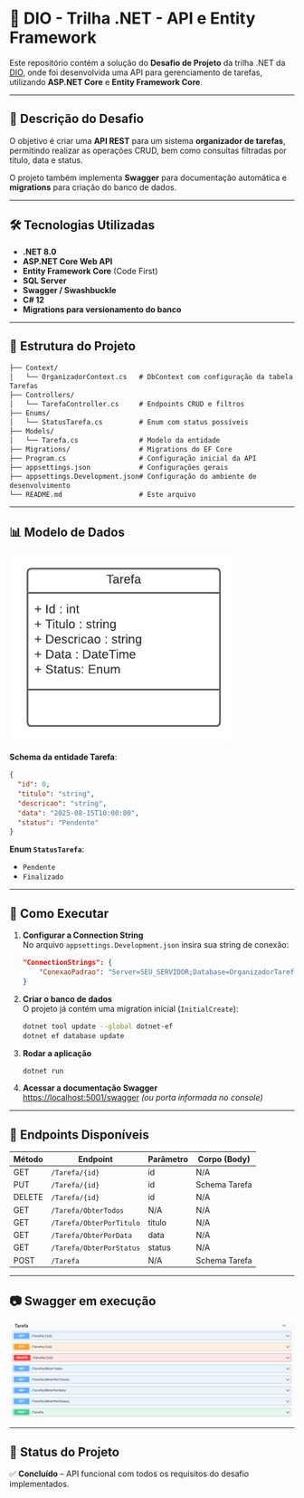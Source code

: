 # 📌 DIO - Trilha .NET - API e Entity Framework

Este repositório contém a solução do **Desafio de Projeto** da trilha .NET da [DIO](https://www.dio.me), onde foi desenvolvida uma API para gerenciamento de tarefas, utilizando **ASP.NET Core** e **Entity Framework Core**.

---

## 📖 Descrição do Desafio

O objetivo é criar uma **API REST** para um sistema **organizador de tarefas**, permitindo realizar as operações CRUD, bem como consultas filtradas por título, data e status.

O projeto também implementa **Swagger** para documentação automática e **migrations** para criação do banco de dados.

---

## 🛠 Tecnologias Utilizadas

- **.NET 8.0**
- **ASP.NET Core Web API**
- **Entity Framework Core** (Code First)
- **SQL Server**
- **Swagger / Swashbuckle**
- **C# 12**
- **Migrations para versionamento do banco**

---

## 📂 Estrutura do Projeto

```
├── Context/
│   └── OrganizadorContext.cs   # DbContext com configuração da tabela Tarefas
├── Controllers/
│   └── TarefaController.cs     # Endpoints CRUD e filtros
├── Enums/
│   └── StatusTarefa.cs         # Enum com status possíveis
├── Models/
│   └── Tarefa.cs               # Modelo da entidade
├── Migrations/                 # Migrations do EF Core
├── Program.cs                  # Configuração inicial da API
├── appsettings.json            # Configurações gerais
├── appsettings.Development.json# Configuração do ambiente de desenvolvimento
└── README.md                   # Este arquivo
```

---

## 📊 Modelo de Dados

![Diagrama da classe Tarefa](diagrama.png)

**Schema da entidade Tarefa**:

```json
{
  "id": 0,
  "titulo": "string",
  "descricao": "string",
  "data": "2025-08-15T10:00:00",
  "status": "Pendente"
}
```

**Enum `StatusTarefa`**:
- `Pendente`
- `Finalizado`

---

## 🚀 Como Executar

1. **Configurar a Connection String**  
   No arquivo `appsettings.Development.json` insira sua string de conexão:
   ```json
   "ConnectionStrings": {
       "ConexaoPadrao": "Server=SEU_SERVIDOR;Database=OrganizadorTarefas;User Id=usuario;Password=senha;"
   }
   ```

2. **Criar o banco de dados**  
   O projeto já contém uma migration inicial (`InitialCreate`):
   ```bash
   dotnet tool update --global dotnet-ef
   dotnet ef database update
   ```

3. **Rodar a aplicação**  
   ```bash
   dotnet run
   ```

4. **Acessar a documentação Swagger**  
   [https://localhost:5001/swagger](https://localhost:5001/swagger) *(ou porta informada no console)*

---

## 📌 Endpoints Disponíveis

| Método | Endpoint                 | Parâmetro | Corpo (Body)   |
|--------|--------------------------|-----------|----------------|
| GET    | `/Tarefa/{id}`           | id        | N/A            |
| PUT    | `/Tarefa/{id}`           | id        | Schema Tarefa  |
| DELETE | `/Tarefa/{id}`           | id        | N/A            |
| GET    | `/Tarefa/ObterTodos`     | N/A       | N/A            |
| GET    | `/Tarefa/ObterPorTitulo` | titulo    | N/A            |
| GET    | `/Tarefa/ObterPorData`   | data      | N/A            |
| GET    | `/Tarefa/ObterPorStatus` | status    | N/A            |
| POST   | `/Tarefa`                | N/A       | Schema Tarefa  |

---

## 📷 Swagger em execução

![Swagger API](swagger.png)

---

## 📅 Status do Projeto
✅ **Concluído** – API funcional com todos os requisitos do desafio implementados.


